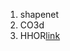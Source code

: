 1. shapenet
2. CO3d
3. HHOR[link](https://github.com/dihuangdh/HHOR/tree/10e9d3ddab5bc889859f3480e75c3ee5e407ca69)
